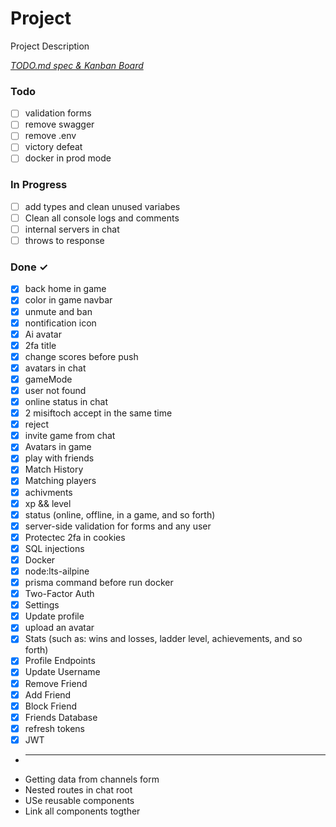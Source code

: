 # Project

Project Description

<em>[TODO.md spec & Kanban Board](https://bit.ly/3fCwKfM)</em>

### Todo

- [ ] validation forms  
- [ ] remove swagger  
- [ ] remove .env  
- [ ] victory defeat  
- [ ] docker in prod mode  

### In Progress

- [ ] add types and clean unused variabes  
- [ ] Clean all console logs and comments  
- [ ] internal servers in chat  
- [ ] throws to response  

### Done ✓

- [x] back home in game  
- [x] color in game navbar  
- [x] unmute and ban  
- [x] nontification icon  
- [x] Ai avatar  
- [x] 2fa title  
- [x] change scores before push  
- [x] avatars in chat  
- [x] gameMode  
- [x] user not found  
- [x] online status in chat  
- [x] 2 misiftoch accept in the same time  
- [x] reject  
- [x] invite game from chat  
- [x] Avatars in game  
- [x] play with friends  
- [x] Match History  
- [x] Matching players  
- [x] achivments  
- [x] xp && level  
- [x] status (online, offline, in a game, and so forth)  
- [x] server-side validation for forms and any user  
- [x] Protectec 2fa in cookies  
- [x] SQL injections  
- [x] Docker  
- [x] node:lts-ailpine  
- [x] prisma command before run docker  
- [x] Two-Factor Auth  
- [x] Settings  
- [x] Update profile  
- [x] upload an avatar  
- [x] Stats (such as: wins and losses, ladder level, achievements, and so forth)  
- [x] Profile Endpoints  
- [x] Update Username  
- [x] Remove Friend  
- [x] Add Friend  
- [x] Block Friend  
- [x] Friends Database  
- [x] refresh tokens  
- [x] JWT  
- ___________________________________________  
- Getting data from channels form  
- Nested routes in chat root  
- USe reusable components  
- Link all components togther  


